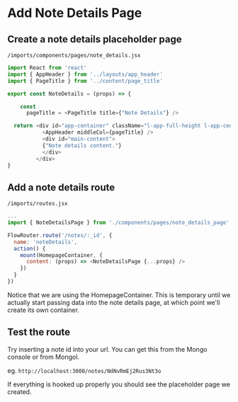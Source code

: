 # Add Note Details Page

## Create a note details placeholder page

``` /imports/components/pages/note_details.jsx ```

```js
import React from 'react'
import { AppHeader } from '../layouts/app_header'
import { PageTitle } from '../content/page_title'

export const NoteDetails = (props) => {

	const
	  pageTitle = <PageTitle title={"Note Details"} />

  return <div id="app-container" className="l-app-full-height l-app-centered">
           <AppHeader middleCol={pageTitle} />
           <div id="main-content">
           {"Note details content."}
           </div>
         </div>	
}
```


## Add a note details route

``` /imports/routes.jsx ```

```js
...
import { NoteDetailsPage } from './components/pages/note_details_page'

FlowRouter.route('/notes/:_id', {
  name: 'noteDetails',
  action() {
    mount(HomepageContainer, {
      content: (props) => <NoteDetailsPage {...props} />
    })
  }
})
```

Notice that we are using the HomepageContainer.  This is temporary until we actually start passing data into the note details page, at which point we'll create its own container.


## Test the route

Try inserting a note id into your url. You can get this from the Mongo console or from Mongol.

eg. ``` http://localhost:3000/notes/NdNvRmEj2Rus3Nt3o ```  

If everything is hooked up properly you should see the placeholder page we created.